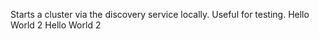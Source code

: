 Starts a cluster via the discovery service locally. Useful for testing.
Hello World 2
Hello World 2
